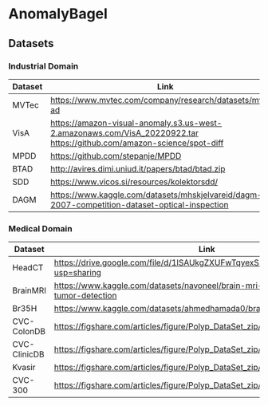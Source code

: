 # AnomalyBagel
## Datasets
### Industrial Domain
| Dataset | Link                                                                                                                                                                     |
| ------- | ------------------------------------------------------------------------------------------------------------------------------------------------------------------------ |
| MVTec   | https://www.mvtec.com/company/research/datasets/mvtec-ad                                                                                                     |
| VisA    | https://amazon-visual-anomaly.s3.us-west-2.amazonaws.com/VisA_20220922.tar https://github.com/amazon-science/spot-diff |
| MPDD    |https://github.com/stepanje/MPDD                                                                                                                          |
| BTAD    | http://avires.dimi.uniud.it/papers/btad/btad.zip                                                                                                        |
| SDD     | https://www.vicos.si/resources/kolektorsdd/                                                                                                         |
| DAGM    |https://www.kaggle.com/datasets/mhskjelvareid/dagm-2007-competition-dataset-optical-inspection                                                     |
### Medical Domain
| Dataset      | Link                                                                                                        |
| ------------ | ----------------------------------------------------------------------------------------------------------- |
| HeadCT       | https://drive.google.com/file/d/1lSAUkgZXUFwTqyexS8km4ZZ3hW89i5aS/view?usp=sharing|
| BrainMRI     | https://www.kaggle.com/datasets/navoneel/brain-mri-images-for-brain-tumor-detection   |
| Br35H        | https://www.kaggle.com/datasets/ahmedhamada0/brain-tumor-detection                    |
| CVC-ColonDB  | https://figshare.com/articles/figure/Polyp_DataSet_zip/21221579                             |
| CVC-ClinicDB | https://figshare.com/articles/figure/Polyp_DataSet_zip/21221579                             |
| Kvasir       | https://figshare.com/articles/figure/Polyp_DataSet_zip/21221579                                  |
| CVC-300      | https://figshare.com/articles/figure/Polyp_DataSet_zip/21221579                                 |
